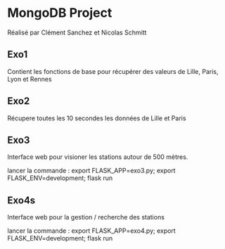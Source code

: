 # MongoDB Project

Réalisé par Clément Sanchez et Nicolas Schmitt

## Exo1

Contient les fonctions de base pour récupérer des valeurs de Lille, Paris, Lyon et Rennes

## Exo2 

Récupere toutes les 10 secondes les données de Lille et Paris

## Exo3 

Interface web pour visioner les stations autour de 500 mètres.

lancer la commande :
    export FLASK_APP=exo3.py;
    export FLASK_ENV=development;
    flask run

## Exo4s

Interface web pour la gestion / recherche des stations

lancer la commande :
    export FLASK_APP=exo4.py;
    export FLASK_ENV=development;
    flask run